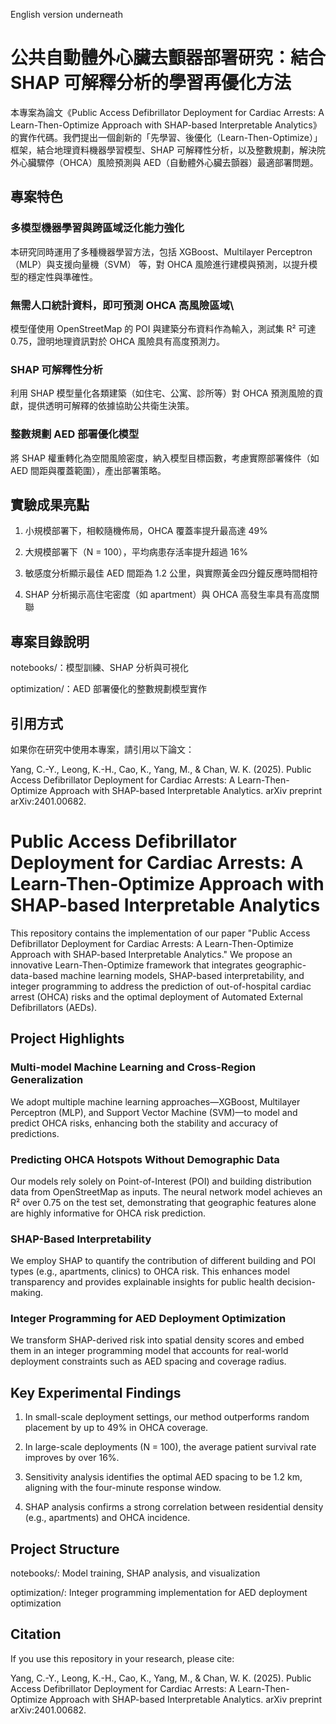 English version underneath
# 公共自動體外心臟去顫器部署研究：結合 SHAP 可解釋分析的學習再優化方法
本專案為論文《Public Access Defibrillator Deployment for Cardiac Arrests: A Learn-Then-Optimize Approach with SHAP-based Interpretable Analytics》的實作代碼。我們提出一個創新的「先學習、後優化（Learn-Then-Optimize）」框架，結合地理資料機器學習模型、SHAP 可解釋性分析，以及整數規劃，解決院外心臟驟停（OHCA）風險預測與 AED（自動體外心臟去顫器）最適部署問題。

## 專案特色
### 多模型機器學習與跨區域泛化能力強化
本研究同時運用了多種機器學習方法，包括 XGBoost、Multilayer Perceptron（MLP）與支援向量機（SVM） 等，對 OHCA 風險進行建模與預測，以提升模型的穩定性與準確性。

### 無需人口統計資料，即可預測 OHCA 高風險區域\
模型僅使用 OpenStreetMap 的 POI 與建築分布資料作為輸入，測試集 R² 可達 0.75，證明地理資訊對於 OHCA 風險具有高度預測力。

### SHAP 可解釋性分析
利用 SHAP 模型量化各類建築（如住宅、公寓、診所等）對 OHCA 預測風險的貢獻，提供透明可解釋的依據協助公共衛生決策。

### 整數規劃 AED 部署優化模型
將 SHAP 權重轉化為空間風險密度，納入模型目標函數，考慮實際部署條件（如 AED 間距與覆蓋範圍），產出部署策略。

## 實驗成果亮點
1. 小規模部署下，相較隨機佈局，OHCA 覆蓋率提升最高達 49%

2. 大規模部署下（N = 100），平均病患存活率提升超過 16%

3. 敏感度分析顯示最佳 AED 間距為 1.2 公里，與實際黃金四分鐘反應時間相符

4. SHAP 分析揭示高住宅密度（如 apartment）與 OHCA 高發生率具有高度關聯

## 專案目錄說明
notebooks/：模型訓練、SHAP 分析與可視化

optimization/：AED 部署優化的整數規劃模型實作

## 引用方式
如果你在研究中使用本專案，請引用以下論文：

Yang, C.-Y., Leong, K.-H., Cao, K., Yang, M., & Chan, W. K. (2025). Public Access Defibrillator Deployment for Cardiac Arrests: A Learn-Then-Optimize Approach with SHAP-based Interpretable Analytics. arXiv preprint arXiv:2401.00682.




# Public Access Defibrillator Deployment for Cardiac Arrests: A Learn-Then-Optimize Approach with SHAP-based Interpretable Analytics
This repository contains the implementation of our paper "Public Access Defibrillator Deployment for Cardiac Arrests: A Learn-Then-Optimize Approach with SHAP-based Interpretable Analytics." We propose an innovative Learn-Then-Optimize framework that integrates geographic-data-based machine learning models, SHAP-based interpretability, and integer programming to address the prediction of out-of-hospital cardiac arrest (OHCA) risks and the optimal deployment of Automated External Defibrillators (AEDs).

## Project Highlights
### Multi-model Machine Learning and Cross-Region Generalization
We adopt multiple machine learning approaches—XGBoost, Multilayer Perceptron (MLP), and Support Vector Machine (SVM)—to model and predict OHCA risks, enhancing both the stability and accuracy of predictions.

### Predicting OHCA Hotspots Without Demographic Data
Our models rely solely on Point-of-Interest (POI) and building distribution data from OpenStreetMap as inputs. The neural network model achieves an R² over 0.75 on the test set, demonstrating that geographic features alone are highly informative for OHCA risk prediction.

### SHAP-Based Interpretability
We employ SHAP to quantify the contribution of different building and POI types (e.g., apartments, clinics) to OHCA risk. This enhances model transparency and provides explainable insights for public health decision-making.

### Integer Programming for AED Deployment Optimization
We transform SHAP-derived risk into spatial density scores and embed them in an integer programming model that accounts for real-world deployment constraints such as AED spacing and coverage radius.

## Key Experimental Findings
1. In small-scale deployment settings, our method outperforms random placement by up to 49% in OHCA coverage.

2. In large-scale deployments (N = 100), the average patient survival rate improves by over 16%.

3. Sensitivity analysis identifies the optimal AED spacing to be 1.2 km, aligning with the four-minute response window.

4. SHAP analysis confirms a strong correlation between residential density (e.g., apartments) and OHCA incidence.

## Project Structure
notebooks/: Model training, SHAP analysis, and visualization

optimization/: Integer programming implementation for AED deployment optimization

## Citation
If you use this repository in your research, please cite:

Yang, C.-Y., Leong, K.-H., Cao, K., Yang, M., & Chan, W. K. (2025). Public Access Defibrillator Deployment for Cardiac Arrests: A Learn-Then-Optimize Approach with SHAP-based Interpretable Analytics. arXiv preprint arXiv:2401.00682.
